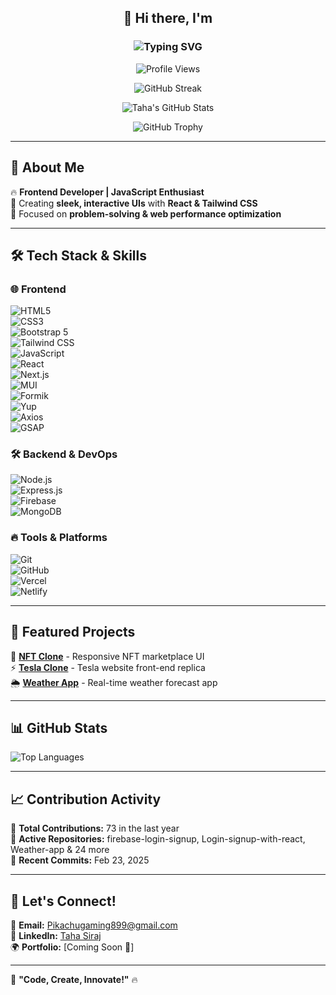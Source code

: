 <div align="center">

## 👋 Hi there, I'm  

### <img src="https://readme-typing-svg.herokuapp.com?font=Fira+Code&size=22&pause=1000&color=F7DF1E&center=true&width=435&lines=Taha+Siraj!;Frontend+Developer!;JavaScript+Enthusiast!" alt="Typing SVG" />

![Profile Views](https://komarev.com/ghpvc/?username=Taha-Siraj&color=blue)

![GitHub Streak](https://github-readme-streak-stats.herokuapp.com/?user=Taha-Siraj&theme=radical)

![Taha's GitHub Stats](https://github-readme-stats.vercel.app/api?username=Taha-Siraj&show_icons=true&theme=radical&custom_title=Taha's%20GitHub%20Stats)

![GitHub Trophy](https://github-profile-trophy.vercel.app/?username=Taha-Siraj&theme=radical&no-frame=true&margin-w=15)

</div>

---

## 🚀 About Me  
🔥 **Frontend Developer | JavaScript Enthusiast**  
🎨 Creating **sleek, interactive UIs** with **React & Tailwind CSS**  
🧠 Focused on **problem-solving & web performance optimization**  

---

## 🛠️ Tech Stack & Skills  

### 🌐 Frontend  
![HTML5](https://img.shields.io/badge/-HTML5-E34F26?style=flat&logo=html5&logoColor=white)  
![CSS3](https://img.shields.io/badge/-CSS3-1572B6?style=flat&logo=css3&logoColor=white)  
![Bootstrap 5](https://img.shields.io/badge/-Bootstrap%205-7952B3?style=flat&logo=bootstrap&logoColor=white)  
![Tailwind CSS](https://img.shields.io/badge/-Tailwind%20CSS-38B2AC?style=flat&logo=tailwind-css&logoColor=white)  
![JavaScript](https://img.shields.io/badge/-JavaScript-F7DF1E?style=flat&logo=javascript&logoColor=black)  
![React](https://img.shields.io/badge/-React-61DAFB?style=flat&logo=react&logoColor=black)  
![Next.js](https://img.shields.io/badge/-Next.js-000000?style=flat&logo=next.js&logoColor=white)  
![MUI](https://img.shields.io/badge/-MUI-007FFF?style=flat&logo=mui&logoColor=white)  
![Formik](https://img.shields.io/badge/-Formik-EC5990?style=flat&logo=formik&logoColor=white)  
![Yup](https://img.shields.io/badge/-Yup-EC5990?style=flat&logo=yup&logoColor=white)  
![Axios](https://img.shields.io/badge/-Axios-5A29E4?style=flat&logo=axios&logoColor=white)  
![GSAP](https://img.shields.io/badge/-GSAP-88CE02?style=flat&logo=greensock&logoColor=white)  

### 🛠️ Backend & DevOps  
![Node.js](https://img.shields.io/badge/-Node.js-339933?style=flat&logo=node.js&logoColor=white)  
![Express.js](https://img.shields.io/badge/-Express.js-000000?style=flat&logo=express&logoColor=white)  
![Firebase](https://img.shields.io/badge/-Firebase-FFCA28?style=flat&logo=firebase&logoColor=black)  
![MongoDB](https://img.shields.io/badge/-MongoDB-47A248?style=flat&logo=mongodb&logoColor=white)  

### 🔥 Tools & Platforms  
![Git](https://img.shields.io/badge/-Git-F05032?style=flat&logo=git&logoColor=white)  
![GitHub](https://img.shields.io/badge/-GitHub-181717?style=flat&logo=github&logoColor=white)  
![Vercel](https://img.shields.io/badge/-Vercel-000000?style=flat&logo=vercel&logoColor=white)  
![Netlify](https://img.shields.io/badge/-Netlify-00C7B7?style=flat&logo=netlify&logoColor=white)  

---

## 🚀 Featured Projects  
🎨 **[NFT Clone](https://tahasiraj101.github.io/NFT-clone/)** - Responsive NFT marketplace UI  
⚡ **[Tesla Clone](#)** - Tesla website front-end replica  
🌦 **[Weather App](#)** - Real-time weather forecast app  

---

## 📊 GitHub Stats  
![Top Languages](https://github-readme-stats.vercel.app/api/top-langs/?username=Taha-Siraj&layout=compact&theme=radical)

---

## 📈 Contribution Activity  
📌 **Total Contributions:** 73 in the last year  
🔹 **Active Repositories:** firebase-login-signup, Login-signup-with-react, Weather-app & 24 more  
📆 **Recent Commits:** Feb 23, 2025  

---

## 🔗 Let's Connect!  
📩 **Email:** Pikachugaming899@gmail.com  
💼 **LinkedIn:** [Taha Siraj](https://linkedin.com/in/taha-siraj-2331952a8)  
🌍 **Portfolio:** [Coming Soon 🚀]  

---

🚀 **"Code, Create, Innovate!"** 🔥  

